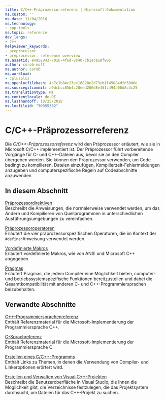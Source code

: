 ```yaml
---
title: C/C++-Präprozessorreferenz | Microsoft-Dokumentation
ms.custom: ''
ms.date: 11/04/2016
ms.technology:
- cpp-tools
ms.topic: reference
dev_langs:
- C++
helpviewer_keywords:
- preprocessor
- preprocessor, reference overview
ms.assetid: e4a52843-7016-4f6d-8b40-cb1ace18f805
author: corob-msft
ms.author: corob
ms.workload:
- cplusplus
ms.openlocfilehash: 4c7c1b84c23ae16828e2d73cb1f45084dfd5806e
ms.sourcegitcommit: a9dcbcc85b4c28eed280d8e451c494a00d8c4c25
ms.translationtype: MT
ms.contentlocale: de-DE
ms.lasthandoff: 10/25/2018
ms.locfileid: "50055332"
---
```

# <a name="cc-preprocessor-reference"></a>C/C++-Präprozessorreferenz
Die *C/C++-Präprozessorreferenz* wird den Präprozessor erläutert, wie sie in Microsoft C/C++ implementiert ist. Der Präprozessor führt vorbereitende Vorgänge für C- und C++-Dateien aus, bevor sie an den Compiler übergeben werden. Sie können den Präprozessor verwenden, um Code bedingt zu kompilieren, Dateien einzufügen, Kompilierzeit-Fehlermeldungen anzugeben und computerspezifische Regeln auf Codeabschnitte anzuwenden.

## <a name="in-this-section"></a>In diesem Abschnitt

[Präprozessordirektiven](../preprocessor/preprocessor-directives.md)<br/>
Beschreibt die Anweisungen, die normalerweise verwendet werden, um das Ändern und Kompilieren von Quellprogrammen in unterschiedlichen Ausführungsumgebungen zu vereinfachen.

[Präprozessoroperatoren](../preprocessor/preprocessor-operators.md)<br/>
Erläutert die vier präprozessorspezifischen Operatoren, die im Kontext der `#define`-Anweisung verwendet werden.

[Vordefinierte Makros](../preprocessor/predefined-macros.md)<br/>
Erläutert vordefinierte Makros, wie von ANSI und Microsoft C++ angegeben.

[Pragmas](../preprocessor/pragma-directives-and-the-pragma-keyword.md)<br/>
Erläutert Pragmas, die jedem Compiler eine Möglichkeit bieten, computer- und betriebssystemspezifische Funktionen bereitzustellen und dabei die Gesamtkompatibilität mit anderen C- und C++-Programmiersprachen beizubehalten.

## <a name="related-sections"></a>Verwandte Abschnitte

[C++-Programmiersprachenreferenz](../cpp/cpp-language-reference.md)<br/>
Enthält Referenzmaterial für die Microsoft-Implementierung der Programmiersprache C++.

[C-Sprachreferenz](../c-language/c-language-reference.md)<br/>
Enthält Referenzmaterial für die Microsoft-Implementierung der Programmiersprache C.

[Erstellen eines C/C++-Programms](../build/reference/c-cpp-building-reference.md)<br/>
Enthält Links zu Themen, in denen die Verwendung von Compiler- und Linkeroptionen erörtert wird.

[Erstellen und Verwalten von Visual C++-Projekten](../ide/creating-and-managing-visual-cpp-projects.md)<br/>
Beschreibt die Benutzeroberfläche in Visual Studio, die Ihnen die Möglichkeit gibt, die Verzeichnisse festzulegen, die das Projektsystem durchsucht, um Dateien für das C++-Projekt zu suchen.